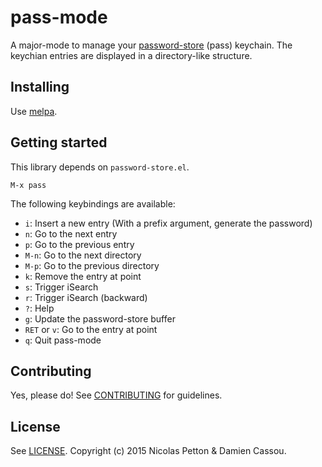 # pass-mode

A major-mode to manage your
[password-store](http://passwordstore.org/) (pass) keychain.  The
keychian entries are displayed in a directory-like structure.

## Installing

Use [melpa](http://melpa.milkbox.net).


## Getting started

This library depends on `password-store.el`.

    M-x pass

The following keybindings are available:

- `i`: Insert a new entry (With a prefix argument, generate the password)
- `n`: Go to the next entry
- `p`: Go to the previous entry
- `M-n`: Go to the next directory
- `M-p`: Go to the previous directory
- `k`: Remove the entry at point
- `s`: Trigger iSearch
- `r`: Trigger iSearch (backward)
- `?`: Help
- `g`: Update the password-store buffer
- `RET` or `v`: Go to the entry at point
- `q`: Quit pass-mode

## Contributing

Yes, please do! See [CONTRIBUTING][] for guidelines.

## License

See [LICENSE][]. Copyright (c) 2015 Nicolas Petton & Damien Cassou.


[CONTRIBUTING]: ./CONTRIBUTING.md
[LICENSE]: ./LICENSE
